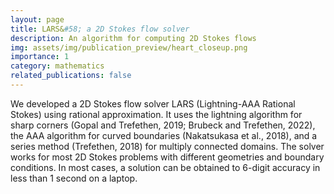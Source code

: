 ```yaml
---
layout: page
title: LARS&#58; a 2D Stokes flow solver
description: An algorithm for computing 2D Stokes flows
img: assets/img/publication_preview/heart_closeup.png
importance: 1
category: mathematics
related_publications: false
---
```


We developed a 2D Stokes flow solver LARS (Lightning-AAA Rational Stokes) using rational approximation. It uses the lightning algorithm for sharp corners (Gopal and Trefethen, 2019; Brubeck and Trefethen, 2022), the AAA algorithm for curved boundaries (Nakatsukasa et al., 2018), and a series method (Trefethen, 2018) for multiply connected domains. The solver works for most 2D Stokes problems with different geometries and boundary conditions. In most cases, a solution can be obtained to 6-digit accuracy in less than 1 second on a laptop.